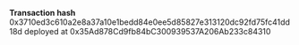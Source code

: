 **Transaction hash**
0x3710ed3c610a2e8a37a10e1bedd84e0ee5d85827e313120dc92fd75fc41dd18d  deployed at 0x35Ad878Cd9fb84bC300939537A206Ab233c84310



